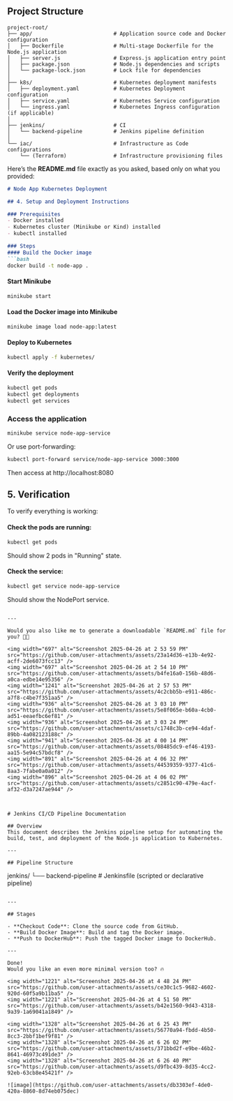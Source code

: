 ## Project Structure

```
project-root/
├── app/                          # Application source code and Docker configuration
│   ├── Dockerfile                # Multi-stage Dockerfile for the Node.js application
│   ├── server.js                 # Express.js application entry point
│   ├── package.json              # Node.js dependencies and scripts
│   └── package-lock.json         # Lock file for dependencies
│
├── k8s/                          # Kubernetes deployment manifests
│   ├── deployment.yaml           # Kubernetes Deployment configuration
│   ├── service.yaml              # Kubernetes Service configuration
│   └── ingress.yaml              # Kubernetes Ingress configuration (if applicable)
│
├── jenkins/                      # CI
│   └── backend-pipeline          # Jenkins pipeline definition
│
└── iac/                          # Infrastructure as Code configurations
    └── (Terraform)               # Infrastructure provisioning files
```

Here’s the **README.md** file exactly as you asked, based only on what you provided:

```markdown
# Node App Kubernetes Deployment

## 4. Setup and Deployment Instructions

### Prerequisites
- Docker installed
- Kubernetes cluster (Minikube or Kind) installed
- kubectl installed

### Steps
#### Build the Docker image
```bash
docker build -t node-app .
```

#### Start Minikube
```bash
minikube start
```

#### Load the Docker image into Minikube
```bash
minikube image load node-app:latest
```

#### Deploy to Kubernetes
```bash
kubectl apply -f kubernetes/
```

#### Verify the deployment
```bash
kubectl get pods
kubectl get deployments
kubectl get services
```

### Access the application
```bash
minikube service node-app-service
```
Or use port-forwarding:
```bash
kubectl port-forward service/node-app-service 3000:3000
```
Then access at http://localhost:8080

## 5. Verification

To verify everything is working:

#### Check the pods are running:
```bash
kubectl get pods
```
Should show 2 pods in "Running" state.

#### Check the service:
```bash
kubectl get service node-app-service
```
Should show the NodePort service.
```

---

Would you also like me to generate a downloadable `README.md` file for you? 📄✨

<img width="697" alt="Screenshot 2025-04-26 at 2 53 59 PM" src="https://github.com/user-attachments/assets/23a14d36-e13b-4e92-acff-2de6073fcc13" />
<img width="697" alt="Screenshot 2025-04-26 at 2 54 10 PM" src="https://github.com/user-attachments/assets/b4fe16a0-156b-48d6-a0ca-edbe14e95356" />
<img width="1241" alt="Screenshot 2025-04-26 at 2 57 53 PM" src="https://github.com/user-attachments/assets/4c2cbb5b-e911-486c-a7f8-c4be7f351aa5" />
<img width="936" alt="Screenshot 2025-04-26 at 3 03 10 PM" src="https://github.com/user-attachments/assets/5e8f065e-b60a-4cb0-ad51-eeaefbc6ef81" />
<img width="936" alt="Screenshot 2025-04-26 at 3 03 24 PM" src="https://github.com/user-attachments/assets/c1748c3b-ce94-4daf-89bb-4a082123188c" />
<img width="941" alt="Screenshot 2025-04-26 at 4 00 14 PM" src="https://github.com/user-attachments/assets/08485dc9-ef46-4193-aa15-5e94c57bdcf8" />
<img width="891" alt="Screenshot 2025-04-26 at 4 06 32 PM" src="https://github.com/user-attachments/assets/44539359-9377-41c6-8aa3-7fabe0a0a012" />
<img width="896" alt="Screenshot 2025-04-26 at 4 06 02 PM" src="https://github.com/user-attachments/assets/c2851c90-479e-4acf-af32-d3a7247ae944" />



# Jenkins CI/CD Pipeline Documentation

## Overview
This document describes the Jenkins pipeline setup for automating the build, test, and deployment of the Node.js application to Kubernetes.

---

## Pipeline Structure

```
jenkins/
└── backend-pipeline    # Jenkinsfile (scripted or declarative pipeline)
```

---

## Stages

- **Checkout Code**: Clone the source code from GitHub.
- **Build Docker Image**: Build and tag the Docker image.
- **Push to DockerHub**: Push the tagged Docker image to DockerHub.

---

Done!  
Would you like an even more minimal version too? 🔥

<img width="1221" alt="Screenshot 2025-04-26 at 4 48 24 PM" src="https://github.com/user-attachments/assets/ce30c1c5-9682-4602-920d-60f5a9b11ba5" />
<img width="1221" alt="Screenshot 2025-04-26 at 4 51 50 PM" src="https://github.com/user-attachments/assets/b42e1560-9d43-4318-9a39-1a69041a1849" />

<img width="1328" alt="Screenshot 2025-04-26 at 6 25 43 PM" src="https://github.com/user-attachments/assets/56770a94-fbdd-4b50-8cc3-2bbf1bef9f81" />
<img width="1328" alt="Screenshot 2025-04-26 at 6 26 02 PM" src="https://github.com/user-attachments/assets/371bbd2f-e9be-46b2-8641-46973c491de3" />
<img width="1328" alt="Screenshot 2025-04-26 at 6 26 40 PM" src="https://github.com/user-attachments/assets/d9fbc439-8d35-4cc2-92eb-63cb8e45421f" />

![image](https://github.com/user-attachments/assets/db3303ef-4de0-420a-8860-8d74eb075dec)






